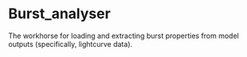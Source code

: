 # Burst_analyser

The workhorse for loading and extracting burst properties from model outputs (specifically, lightcurve data).
